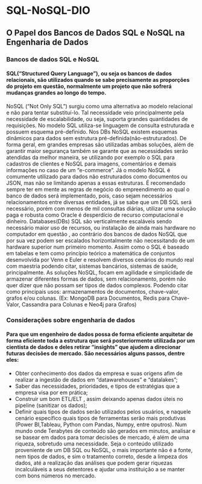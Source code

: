 # SQL-NoSQL-DIO
## O Papel dos Bancos de Dados SQL e NoSQL na Engenharia de Dados
### Bancos de dados SQL e NoSQL
#### SQL(“Structured Query Language”), ou seja os bancos de dados relacionais, são utilizados quando se sabe precisamente as proporções do projeto em questão, normalmente um projeto que não sofrerá mudanças grandes ao longo do tempo.
  NoSQL (“Not Only SQL”)  surgiu como uma alternativa ao modelo relacional e não para tentar substituí-lo. Tal necessidade veio principalmente pela necessidade de escalabilidade, ou seja, suporta  grandes quantidades de requisições.
  No modelo SQL utiliza-se linguagem de consulta estruturada e possuem esquema pré-definido. Nos DBs NoSQL existem esquemas dinâmicos para dados sem estrutura pré-definida(não-estruturados).
  De forma geral, em grandes empresas são utilizadas ambas soluções, além de garantir maior segurança também se garante que as necessidades serão atendidas da melhor maneira, se utilizando por exemplo o SQL para cadastros de clientes e NoSQL para imagens, comentários e demais informações no caso de um “e-commerce”.
  Já o modelo NoSQL é comumente utilizado para dados não estruturados como documentos ou JSON, mas não se limitando apenas a essas estruturas.
  É recomendado sempre ter em mente as regras de negócio do empreendimento ao qual o banco de dados será implementado, pois, caso sejam necessários relacionamentos entre diversas entidades, já se sabe que um DB SQL será necessário, porém com menos de mil consultas diárias, utilizar uma solução paga e robusta como Oracle é desperdício de recurso computacional e dinheiro.
  Databases(DBs) SQL são verticalmente escaláveis sendo necessário maior uso de recursos, ou instalação de ainda mais  hardware no computador em questão , ao contrário dos bancos de dados NoSQL  que por sua vez podem ser escalados ​​horizontalmente não necessitando de um hardware superior num primeiro momento.
  Assim como o SQL é baseado em tabelas e tem como princípio teórico a matemática de conjuntos desenvolvida por Venn e Euler e resolvem diversos cenários do mundo real com  maestria podendo citar, sistemas bancários, sistemas de saúde, principalmente.
  As soluções NoSQL, focam em agilidade e simplicidade de armazenar diferentes formas de dados, sem relacionamento, porém não quer dizer que não possam ser tipos de dados complexos. 
  Podendo citar como principais usos: armazenamentos de documentos, chave-valor, grafos e/ou colunas. (Ex: MongoDB para Documentos, Redis para Chave-Valor, Cassandra para Colunas e Neo4j para Grafos)
### Considerações sobre engenharia de dados
#### Para que um engenheiro de dados possa de forma eficiente arquitetar de forma eficiente toda a estrutura que será posteriormente utilizada por um cientista de dados e deles retirar “insights” que ajudem a direcionar futuras decisões de mercado. São necessários alguns passos, dentre eles:
 -  Obter conhecimento dos dados da empresa e suas origens afim de realizar a ingestão de dados em “datawarehouses” e “datalakes”;
 - Saber das necessidades, prioridades, e tipos de estratégias que a empresa visa por em prática;
 - Construir um bom ETL/ELT , assim deixando apenas dados úteis no pipeline (sanitizar os dados);
 - Definir quais tipos de dados serão utilizados pelos usuários, e naquele cenário específico quais tipos de ferramentas serão mais produtivas (Power BI,Tableau, Python com Pandas, Numpy, entre oputros).
  Num mundo onde Terabytes de conteúdo são gerados em minutos, analisar e se basear em dados para tomar decisões de mercado, é além de uma riqueza, sobretudo uma necessidade.
  Seja o conteúdo utilizado proveniente de um DB SQL ou NoSQL, o mais importante não é a fonte, nem tipos de dados, e sim o tratamento correto, desde a limpeza dos dados, até a realização das análises que podem gerar riquezas incalculáveis a seus detentores e ajudar uma instituição a se manter com bons números no mercado.
